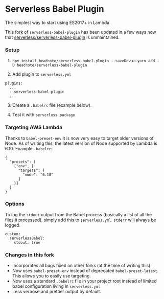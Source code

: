 # Serverless Babel Plugin

The simplest way to start using ES2017+ in Lambda.

This fork of `serverless-babel-plugin` has been updated in a few ways now that [serverless/serverless-babel-plugin](https://github.com/serverless/serverless-babel-plugin) is unmaintained.

### Setup

1. `npm install headnote/serverless-babel-plugin --saveDev` or `yarn add -D headnote/serverless-babel-plugin`

2. Add plugin to `serverless.yml`
```
plugins:
  ...
  - serverless-babel-plugin
  ...
```

3. Create a `.babelrc` file (example below).

4. Test it with `serverless package`


### Targeting AWS Lambda

Thanks to `babel-preset-env` it is now very easy to target older versions of Node. As of writing this, the latest version of Node supported by Lambda is 6.10. Example `.babelrc`:

```
{
  "presets": [
    ["env", {
      "targets": {
        "node": "6.10"
      }
    }]
  ]
}
```

### Options

To log the `stdout` output from the Babel process (basically a list of all the files it processed), simply add this to `serverless.yml`. `stderr` will always be logged.

```
custom:
  serverlessBabel:
    stdout: true
```

### Changes in this fork
- Incorporates all bugs fixed on other forks (at the time of writing this)
- Now uses `babel-preset-env` instead of deprecated `babel-preset-latest`. This allows you to easily use targeting.
- Now uses a standard `.babelrc` file in your project root instead of limited babel configuration living in `serverless.yml`
- Less verbose and prettier output by default.
